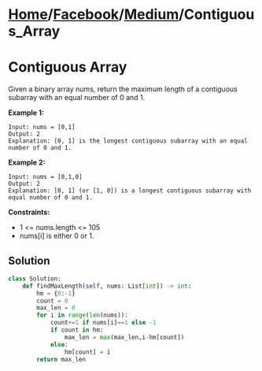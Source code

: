 # [Home](./../..)/[Facebook](./..)/[Medium](./)/Contiguous_Array
<h1>Contiguous Array</h1>

<p>
Given a binary array nums, return the maximum length of a contiguous subarray with an equal number of 0 and 1.
</p>

<b>Example 1:</b>

    Input: nums = [0,1]
    Output: 2
    Explanation: [0, 1] is the longest contiguous subarray with an equal number of 0 and 1.
    
<b>Example 2:</b>

    Input: nums = [0,1,0]
    Output: 2
    Explanation: [0, 1] (or [1, 0]) is a longest contiguous subarray with equal number of 0 and 1.
    
<b>Constraints:</b>

- 1 <= nums.length <= 105
- nums[i] is either 0 or 1.

<h2>Solution</h2>

```python
class Solution:
    def findMaxLength(self, nums: List[int]) -> int:
        hm = {0:-1}
        count = 0
        max_len = 0
        for i in range(len(nums)):
            count+=1 if nums[i]==1 else -1
            if count in hm:
                max_len = max(max_len,i-hm[count])
            else:
                hm[count] = i
        return max_len
```
